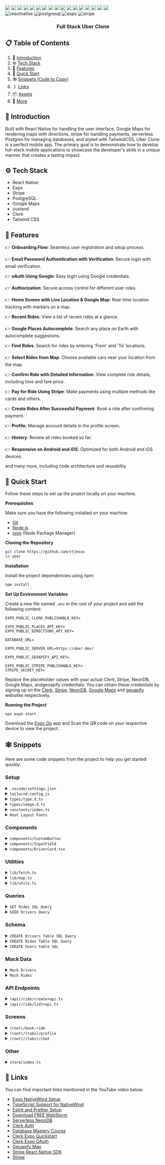 <img src="/assets/img/Screenshot_1.png">
<img src="/assets/img/Screenshot_2.png">
<img src="/assets/img/Screenshot_3.png">
<img src="/assets/img/Screenshot_4.png">
<img src="/assets/img/Screenshot_5.png">
<img src="/assets/img/Screenshot_6.png">
<img src="/assets/img/Screenshot_7.png">
<img src="/assets/img/Screenshot_8.png">
<img src="/assets/img/Screenshot_9.png">
<img src="/assets/img/Screenshot_10.png">
<img src="/assets/img/Screenshot_11.png">
<img src="/assets/img/Screenshot_12.png">
<img src="/assets/img/Screenshot_13.png">
<img src="/assets/img/Screenshot_14.png">
<img src="/assets/img/Screenshot_15.png">
<img src="/assets/img/Screenshot_16.png">
<img src="/assets/img/Screenshot_17.png">

  <div>
    <img src="https://img.shields.io/badge/-React_Native-black?style=for-the-badge&logoColor=white&logo=react&color=61DAFB" alt="reactnative" />
    <img src="https://img.shields.io/badge/-PostgreSQL-black?style=for-the-badge&logoColor=white&logo=postgresql&color=4169E1" alt="postgresql" />
    <img src="https://img.shields.io/badge/-Expo-black?style=for-the-badge&logoColor=white&logo=expo&color=000020" alt="expo" />
    <img src="https://img.shields.io/badge/-Stripe-black?style=for-the-badge&logoColor=white&logo=stripe&color=008CDD" alt="stripe" />
  </div>

<h3 align="center">Full Stack Uber Clone</h3>

## 📋 <a name="table">Table of Contents</a>

1. 🤖 [Introduction](#introduction)
2. ⚙️ [Tech Stack](#tech-stack)
3. 🔋 [Features](#features)
4. 🤸 [Quick Start](#quick-start)
5. 🕸️ [Snippets (Code to Copy)](#snippets)
6. 🖇️ [Links](#links)
7. 📦 [Assets](#assets)
8. 🚀 [More](#more)

## <a name="introduction">🤖 Introduction</a>

Built with React Native for handling the user interface, Google Maps for rendering maps with directions, stripe for
handling payments, serverless Postgres for managing databases, and styled with TailwindCSS, Uber Clone is a perfect
mobile app. The primary goal is to demonstrate how to develop full-stack mobile applications to showcase the developer's
skills in a unique manner that creates a lasting impact.

## <a name="tech-stack">⚙️ Tech Stack</a>

- React Native
- Expo
- Stripe
- PostgreSQL
- Google Maps
- zustand
- Clerk
- Tailwind CSS

## <a name="features">🔋 Features</a>

👉 **Onboarding Flow**: Seamless user registration and setup process.

👉 **Email Password Authentication with Verification**: Secure login with email verification.

👉 **oAuth Using Google**: Easy login using Google credentials.

👉 **Authorization**: Secure access control for different user roles.

👉 **Home Screen with Live Location & Google Map**: Real-time location tracking with markers on a map.

👉 **Recent Rides**: View a list of recent rides at a glance.

👉 **Google Places Autocomplete**: Search any place on Earth with autocomplete suggestions.

👉 **Find Rides**: Search for rides by entering 'From' and 'To' locations.

👉 **Select Rides from Map**: Choose available cars near your location from the map.

👉 **Confirm Ride with Detailed Information**: View complete ride details, including time and fare price.

👉 **Pay for Ride Using Stripe**: Make payments using multiple methods like cards and others.

👉 **Create Rides After Successful Payment**: Book a ride after confirming payment.

👉 **Profile**: Manage account details in the profile screen.

👉 **History**: Review all rides booked so far.

👉 **Responsive on Android and iOS**: Optimized for both Android and iOS devices.

and many more, including code architecture and reusability

## <a name="quick-start">🤸 Quick Start</a>

Follow these steps to set up the project locally on your machine.

**Prerequisites**

Make sure you have the following installed on your machine:

- [Git](https://git-scm.com/)
- [Node.js](https://nodejs.org/en)
- [npm](https://www.npmjs.com/) (Node Package Manager)

**Cloning the Repository**

```bash
git clone https://github.com/vtjesus
cd uber
```

**Installation**

Install the project dependencies using npm:

```bash
npm install
```

**Set Up Environment Variables**

Create a new file named `.env` in the root of your project and add the following content:

```env
EXPO_PUBLIC_CLERK_PUBLISHABLE_KEY=

EXPO_PUBLIC_PLACES_API_KEY=
EXPO_PUBLIC_DIRECTIONS_API_KEY=

DATABASE_URL=

EXPO_PUBLIC_SERVER_URL=https://uber.dev/

EXPO_PUBLIC_GEOAPIFY_API_KEY=

EXPO_PUBLIC_STRIPE_PUBLISHABLE_KEY=
STRIPE_SECRET_KEY=
```

Replace the placeholder values with your actual Clerk, Stripe, NeonDB, Google Maps, andgeoapify credentials. You can
obtain these credentials by signing up on
the [Clerk](https://clerk.com/), [Stripe](https://stripe.com/in), [NeonDB](https://neon.tech/), [Google Maps](https://console.cloud.google.com/)
and [geoapify](https://www.geoapify.com/) websites respectively.

**Running the Project**

```bash
npx expo start
```

Download the [Expo Go](https://expo.dev/go) app and Scan the QR code on your respective device to view the project.

## <a name="snippets">🕸️ Snippets</a>

Here are some code snippets from the project to help you get started quickly.

### Setup

<details>
<summary><code>.vscode/settings.json</code></summary>

```json
{
  "editor.formatOnPaste": true,
  "editor.formatOnSave": true,
  "[typescriptreact]": {
    "editor.defaultFormatter": "esbenp.prettier-vscode"
  },
  "[typescript]": {
    "editor.defaultFormatter": "esbenp.prettier-vscode"
  },
  "editor.codeActionsOnSave": {
    "source.fixAll.eslint": "explicit"
  }
}
```

</details>

<details>
<summary><code>tailwind.config.js</code></summary>

```js
/** @type {import('tailwindcss').Config} */
module.exports = {
  content: ["./app/**/*.{js,jsx,ts,tsx}", "./components/**/*.{js,jsx,ts,tsx}"],
  theme: {
    extend: {
      fontFamily: {
        Jakarta: ["Jakarta", "sans-serif"],
        JakartaBold: ["Jakarta-Bold", "sans-serif"],
        JakartaExtraBold: ["Jakarta-ExtraBold", "sans-serif"],
        JakartaExtraLight: ["Jakarta-ExtraLight", "sans-serif"],
        JakartaLight: ["Jakarta-Light", "sans-serif"],
        JakartaMedium: ["Jakarta-Medium", "sans-serif"],
        JakartaSemiBold: ["Jakarta-SemiBold", "sans-serif"],
      },
      colors: {
        primary: {
          100: "#F5F8FF",
          200: "#EBF4FF",
          300: "#C3D9FF",
          400: "#9BBFFF",
          500: "#0286FF",
          600: "#6A85E6",
          700: "#475A99",
          800: "#364573",
          900: "#242B4D",
        },
        secondary: {
          100: "#F8F8F8",
          200: "#F1F1F1",
          300: "#D9D9D9",
          400: "#C2C2C2",
          500: "#AAAAAA",
          600: "#999999",
          700: "#666666",
          800: "#4D4D4D",
          900: "#333333",
        },
        success: {
          100: "#F0FFF4",
          200: "#C6F6D5",
          300: "#9AE6B4",
          400: "#68D391",
          500: "#38A169",
          600: "#2F855A",
          700: "#276749",
          800: "#22543D",
          900: "#1C4532",
        },
        danger: {
          100: "#FFF5F5",
          200: "#FED7D7",
          300: "#FEB2B2",
          400: "#FC8181",
          500: "#F56565",
          600: "#E53E3E",
          700: "#C53030",
          800: "#9B2C2C",
          900: "#742A2A",
        },
        warning: {
          100: "#FFFBEB",
          200: "#FEF3C7",
          300: "#FDE68A",
          400: "#FACC15",
          500: "#EAB308",
          600: "#CA8A04",
          700: "#A16207",
          800: "#854D0E",
          900: "#713F12",
        },
        general: {
          100: "#CED1DD",
          200: "#858585",
          300: "#EEEEEE",
          400: "#0CC25F",
          500: "#F6F8FA",
          600: "#E6F3FF",
          700: "#EBEBEB",
          800: "#ADADAD",
        },
      },
    },
  },
  plugins: [],
};
```

</details>

<details>
<summary><code>types/type.d.ts</code></summary>

```ts
import { TextInputProps, TouchableOpacityProps } from "react-native";

declare interface Driver {
  driver_id: number;
  first_name: string;
  last_name: string;
  profile_image_url: string;
  car_image_url: string;
  car_seats: number;
  rating: number;
}

declare interface MarkerData {
  latitude: number;
  longitude: number;
  id: number;
  title: string;
  profile_image_url: string;
  car_image_url: string;
  car_seats: number;
  rating: number;
  first_name: string;
  last_name: string;
  time?: number;
  price?: string;
}

declare interface MapProps {
  destinationLatitude?: number;
  destinationLongitude?: number;
  onDriverTimesCalculated?: (driversWithTimes: MarkerData[]) => void;
  selectedDriver?: number | null;
  onMapReady?: () => void;
}

declare interface Ride {
  origin_address: string;
  destination_address: string;
  origin_latitude: number;
  origin_longitude: number;
  destination_latitude: number;
  destination_longitude: number;
  ride_time: number;
  fare_price: number;
  payment_status: string;
  driver_id: number;
  user_email: string;
  created_at: string;
  driver: {
    first_name: string;
    last_name: string;
    car_seats: number;
  };
}

declare interface ButtonProps extends TouchableOpacityProps {
  title: string;
  bgVariant?: "primary" | "secondary" | "danger" | "outline" | "success";
  textVariant?: "primary" | "default" | "secondary" | "danger" | "success";
  IconLeft?: React.ComponentType<any>;
  IconRight?: React.ComponentType<any>;
  className?: string;
}

declare interface GoogleInputProps {
  icon?: string;
  initialLocation?: string;
  containerStyle?: string;
  textInputBackgroundColor?: string;
  handlePress: ({
    latitude,
    longitude,
    address,
  }: {
    latitude: number;
    longitude: number;
    address: string;
  }) => void;
}

declare interface InputFieldProps extends TextInputProps {
  label: string;
  icon?: any;
  secureTextEntry?: boolean;
  labelStyle?: string;
  containerStyle?: string;
  inputStyle?: string;
  iconStyle?: string;
  className?: string;
}

declare interface PaymentProps {
  fullName: string;
  email: string;
  amount: string;
  driverId: number;
  rideTime: number;
}

declare interface LocationStore {
  userLatitude: number | null;
  userLongitude: number | null;
  userAddress: string | null;
  destinationLatitude: number | null;
  destinationLongitude: number | null;
  destinationAddress: string | null;
  setUserLocation: ({
    latitude,
    longitude,
    address,
  }: {
    latitude: number;
    longitude: number;
    address: string;
  }) => void;
  setDestinationLocation: ({
    latitude,
    longitude,
    address,
  }: {
    latitude: number;
    longitude: number;
    address: string;
  }) => void;
}

declare interface DriverStore {
  drivers: MarkerData[];
  selectedDriver: number | null;
  setSelectedDriver: (driverId: number) => void;
  setDrivers: (drivers: MarkerData[]) => void;
  clearSelectedDriver: () => void;
}

declare interface DriverCardProps {
  item: MarkerData;
  selected: number;
  setSelected: () => void;
}
```

</details>

<details>
<summary><code>types/image.d.ts</code></summary>

```ts
declare module "*.png" {
  const value: any;
  export default value;
}

declare module "*.jpg" {
  const value: any;
  export default value;
}

declare module "*.jpeg" {
  const value: any;
  export default value;
}

declare module "*.gif" {
  const value: any;
  export default value;
}

declare module "*.svg" {
  const value: any;
  export default value;
}
```

</details>

<details>
<summary><code>constants/index.ts</code></summary>

```ts
import arrowDown from "@/assets/icons/arrow-down.png";
import arrowUp from "@/assets/icons/arrow-up.png";
import backArrow from "@/assets/icons/back-arrow.png";
import chat from "@/assets/icons/chat.png";
import checkmark from "@/assets/icons/check.png";
import close from "@/assets/icons/close.png";
import dollar from "@/assets/icons/dollar.png";
import email from "@/assets/icons/email.png";
import eyecross from "@/assets/icons/eyecross.png";
import google from "@/assets/icons/google.png";
import home from "@/assets/icons/home.png";
import list from "@/assets/icons/list.png";
import lock from "@/assets/icons/lock.png";
import map from "@/assets/icons/map.png";
import marker from "@/assets/icons/marker.png";
import out from "@/assets/icons/out.png";
import person from "@/assets/icons/person.png";
import pin from "@/assets/icons/pin.png";
import point from "@/assets/icons/point.png";
import profile from "@/assets/icons/profile.png";
import search from "@/assets/icons/search.png";
import selectedMarker from "@/assets/icons/selected-marker.png";
import star from "@/assets/icons/star.png";
import target from "@/assets/icons/target.png";
import to from "@/assets/icons/to.png";
import check from "@/assets/images/check.png";
import getStarted from "@/assets/images/get-started.png";
import message from "@/assets/images/message.png";
import noResult from "@/assets/images/no-result.png";
import onboarding1 from "@/assets/images/onboarding1.png";
import onboarding2 from "@/assets/images/onboarding2.png";
import onboarding3 from "@/assets/images/onboarding3.png";
import signUpCar from "@/assets/images/signup-car.png";

export const images = {
  onboarding1,
  onboarding2,
  onboarding3,
  getStarted,
  signUpCar,
  check,
  noResult,
  message,
};

export const icons = {
  arrowDown,
  arrowUp,
  backArrow,
  chat,
  checkmark,
  close,
  dollar,
  email,
  eyecross,
  google,
  home,
  list,
  lock,
  map,
  marker,
  out,
  person,
  pin,
  point,
  profile,
  search,
  selectedMarker,
  star,
  target,
  to,
};

export const onboarding = [
  {
    id: 1,
    title: "The perfect ride is just a tap away!",
    description:
      "Your journey begins with Ryde. Find your ideal ride effortlessly.",
    image: images.onboarding1,
  },
  {
    id: 2,
    title: "Best car in your hands with Ryde",
    description:
      "Discover the convenience of finding your perfect ride with Ryde",
    image: images.onboarding2,
  },
  {
    id: 3,
    title: "Your ride, your way. Let's go!",
    description:
      "Enter your destination, sit back, and let us take care of the rest.",
    image: images.onboarding3,
  },
];

export const data = {
  onboarding,
};
```

</details>

<details>
<summary><code>Root Layout Fonts</code></summary>

```ts
const [loaded] = useFonts({
  "Jakarta-Bold": require("../assets/fonts/PlusJakartaSans-Bold.ttf"),
  "Jakarta-ExtraBold": require("../assets/fonts/PlusJakartaSans-ExtraBold.ttf"),
  "Jakarta-ExtraLight": require("../assets/fonts/PlusJakartaSans-ExtraLight.ttf"),
  "Jakarta-Light": require("../assets/fonts/PlusJakartaSans-Light.ttf"),
  "Jakarta-Medium": require("../assets/fonts/PlusJakartaSans-Medium.ttf"),
  "Jakarta-Regular": require("../assets/fonts/PlusJakartaSans-Regular.ttf"),
  "Jakarta-SemiBold": require("../assets/fonts/PlusJakartaSans-SemiBold.ttf"),
});
```

</details>

### Components

<details>
<summary><code>components/CustomButton</code></summary>

```tsx
import { TouchableOpacity, Text } from "react-native";

import { ButtonProps } from "@/types/type";

const getBgVariantStyle = (variant: ButtonProps["bgVariant"]) => {
  switch (variant) {
    case "secondary":
      return "bg-gray-500";
    case "danger":
      return "bg-red-500";
    case "success":
      return "bg-green-500";
    case "outline":
      return "bg-transparent border-neutral-300 border-[0.5px]";
    default:
      return "bg-[#0286FF]";
  }
};

const getTextVariantStyle = (variant: ButtonProps["textVariant"]) => {
  switch (variant) {
    case "primary":
      return "text-black";
    case "secondary":
      return "text-gray-100";
    case "danger":
      return "text-red-100";
    case "success":
      return "text-green-100";
    default:
      return "text-white";
  }
};

const CustomButton = ({
  onPress,
  title,
  bgVariant = "primary",
  textVariant = "default",
  IconLeft,
  IconRight,
  className,
  ...props
}: ButtonProps) => {
  return (
    <TouchableOpacity
      onPress={onPress}
      className={`w-full rounded-full p-3 flex flex-row justify-center items-center shadow-md shadow-neutral-400/70 ${getBgVariantStyle(bgVariant)} ${className}`}
      {...props}
    >
      {IconLeft && <IconLeft />}
      <Text className={`text-lg font-bold ${getTextVariantStyle(textVariant)}`}>
        {title}
      </Text>
      {IconRight && <IconRight />}
    </TouchableOpacity>
  );
};

export default CustomButton;
```

</details>

<details>
<summary><code>components/InputField</code></summary>

```tsx
import {
  TextInput,
  View,
  Text,
  Image,
  KeyboardAvoidingView,
  TouchableWithoutFeedback,
  Keyboard,
  Platform,
} from "react-native";

import { InputFieldProps } from "@/types/type";

const InputField = ({
  label,
  icon,
  secureTextEntry = false,
  labelStyle,
  containerStyle,
  inputStyle,
  iconStyle,
  className,
  ...props
}: InputFieldProps) => {
  return (
    <KeyboardAvoidingView
      behavior={Platform.OS === "ios" ? "padding" : "height"}
    >
      <TouchableWithoutFeedback onPress={Keyboard.dismiss}>
        <View className="my-2 w-full">
          <Text className={`text-lg font-JakartaSemiBold mb-3 ${labelStyle}`}>
            {label}
          </Text>
          <View
            className={`flex flex-row justify-start items-center relative bg-neutral-100 rounded-full border border-neutral-100 focus:border-primary-500  ${containerStyle}`}
          >
            {icon && (
              <Image source={icon} className={`w-6 h-6 ml-4 ${iconStyle}`} />
            )}
            <TextInput
              className={`rounded-full p-4 font-JakartaSemiBold text-[15px] flex-1 ${inputStyle} text-left`}
              secureTextEntry={secureTextEntry}
              {...props}
            />
          </View>
        </View>
      </TouchableWithoutFeedback>
    </KeyboardAvoidingView>
  );
};

export default InputField;
```

</details>

<details>
<summary><code>components/DriverCard.tsx</code></summary>

```tsx
import React from "react";
import { Image, Text, TouchableOpacity, View } from "react-native";

import { icons } from "@/constants";
import { formatTime } from "@/lib/utils";
import { DriverCardProps } from "@/types/type";

const DriverCard = ({ item, selected, setSelected }: DriverCardProps) => {
  return (
    <TouchableOpacity
      onPress={setSelected}
      className={`${
        selected === item.id ? "bg-general-600" : "bg-white"
      } flex flex-row items-center justify-between py-5 px-3 rounded-xl`}
    >
      <Image
        source={{ uri: item.profile_image_url }}
        className="w-14 h-14 rounded-full"
      />

      <View className="flex-1 flex flex-col items-start justify-center mx-3">
        <View className="flex flex-row items-center justify-start mb-1">
          <Text className="text-lg font-JakartaRegular">{item.title}</Text>

          <View className="flex flex-row items-center space-x-1 ml-2">
            <Image source={icons.star} className="w-3.5 h-3.5" />
            <Text className="text-sm font-JakartaRegular">4</Text>
          </View>
        </View>

        <View className="flex flex-row items-center justify-start">
          <View className="flex flex-row items-center">
            <Image source={icons.dollar} className="w-4 h-4" />
            <Text className="text-sm font-JakartaRegular ml-1">
              ${item.price}
            </Text>
          </View>

          <Text className="text-sm font-JakartaRegular text-general-800 mx-1">
            |
          </Text>

          <Text className="text-sm font-JakartaRegular text-general-800">
            {formatTime(item.time!)}
          </Text>

          <Text className="text-sm font-JakartaRegular text-general-800 mx-1">
            |
          </Text>

          <Text className="text-sm font-JakartaRegular text-general-800">
            {item.car_seats} seats
          </Text>
        </View>
      </View>

      <Image
        source={{ uri: item.car_image_url }}
        className="h-14 w-14"
        resizeMode="contain"
      />
    </TouchableOpacity>
  );
};

export default DriverCard;
```

</details>

### Utilities

<details>
<summary><code>lib/fetch.ts</code></summary>

```ts
import { useState, useEffect, useCallback } from "react";

export const fetchAPI = async (url: string, options?: RequestInit) => {
  try {
    const response = await fetch(url, options);
    if (!response.ok) {
      new Error(`HTTP error! status: ${response.status}`);
    }
    return await response.json();
  } catch (error) {
    console.error("Fetch error:", error);
    throw error;
  }
};

export const useFetch = <T>(url: string, options?: RequestInit) => {
  const [data, setData] = useState<T | null>(null);
  const [loading, setLoading] = useState(false);
  const [error, setError] = useState<string | null>(null);

  const fetchData = useCallback(async () => {
    setLoading(true);
    setError(null);

    try {
      const result = await fetchAPI(url, options);
      setData(result.data);
    } catch (err) {
      setError((err as Error).message);
    } finally {
      setLoading(false);
    }
  }, [url, options]);

  useEffect(() => {
    fetchData();
  }, [fetchData]);

  return { data, loading, error, refetch: fetchData };
};
```

</details>

<details>
  <summary><code>lib/map.ts</code></summary>

```ts
import { Driver, MarkerData } from "@/types/type";

const directionsAPI = process.env.EXPO_PUBLIC_GOOGLE_API_KEY;

export const generateMarkersFromData = ({
  data,
  userLatitude,
  userLongitude,
}: {
  data: Driver[];
  userLatitude: number;
  userLongitude: number;
}): MarkerData[] => {
  return data.map((driver) => {
    const latOffset = (Math.random() - 0.5) * 0.01; // Random offset between -0.005 and 0.005
    const lngOffset = (Math.random() - 0.5) * 0.01; // Random offset between -0.005 and 0.005

    return {
      latitude: userLatitude + latOffset,
      longitude: userLongitude + lngOffset,
      title: `${driver.first_name} ${driver.last_name}`,
      ...driver,
    };
  });
};

export const calculateRegion = ({
  userLatitude,
  userLongitude,
  destinationLatitude,
  destinationLongitude,
}: {
  userLatitude: number | null;
  userLongitude: number | null;
  destinationLatitude?: number | null;
  destinationLongitude?: number | null;
}) => {
  if (!userLatitude || !userLongitude) {
    return {
      latitude: 37.78825,
      longitude: -122.4324,
      latitudeDelta: 0.01,
      longitudeDelta: 0.01,
    };
  }

  if (!destinationLatitude || !destinationLongitude) {
    return {
      latitude: userLatitude,
      longitude: userLongitude,
      latitudeDelta: 0.01,
      longitudeDelta: 0.01,
    };
  }

  const minLat = Math.min(userLatitude, destinationLatitude);
  const maxLat = Math.max(userLatitude, destinationLatitude);
  const minLng = Math.min(userLongitude, destinationLongitude);
  const maxLng = Math.max(userLongitude, destinationLongitude);

  const latitudeDelta = (maxLat - minLat) * 1.3; // Adding some padding
  const longitudeDelta = (maxLng - minLng) * 1.3; // Adding some padding

  const latitude = (userLatitude + destinationLatitude) / 2;
  const longitude = (userLongitude + destinationLongitude) / 2;

  return {
    latitude,
    longitude,
    latitudeDelta,
    longitudeDelta,
  };
};

export const calculateDriverTimes = async ({
  markers,
  userLatitude,
  userLongitude,
  destinationLatitude,
  destinationLongitude,
}: {
  markers: MarkerData[];
  userLatitude: number | null;
  userLongitude: number | null;
  destinationLatitude: number | null;
  destinationLongitude: number | null;
}) => {
  if (
    !userLatitude ||
    !userLongitude ||
    !destinationLatitude ||
    !destinationLongitude
  )
    return;

  try {
    const timesPromises = markers.map(async (marker) => {
      const responseToUser = await fetch(
        `https://maps.googleapis.com/maps/api/directions/json?origin=${marker.latitude},${marker.longitude}&destination=${userLatitude},${userLongitude}&key=${directionsAPI}`
      );
      const dataToUser = await responseToUser.json();
      const timeToUser = dataToUser.routes[0].legs[0].duration.value; // Time in seconds

      const responseToDestination = await fetch(
        `https://maps.googleapis.com/maps/api/directions/json?origin=${userLatitude},${userLongitude}&destination=${destinationLatitude},${destinationLongitude}&key=${directionsAPI}`
      );
      const dataToDestination = await responseToDestination.json();
      const timeToDestination =
        dataToDestination.routes[0].legs[0].duration.value; // Time in seconds

      const totalTime = (timeToUser + timeToDestination) / 60; // Total time in minutes
      const price = (totalTime * 0.5).toFixed(2); // Calculate price based on time

      return { ...marker, time: totalTime, price };
    });

    return await Promise.all(timesPromises);
  } catch (error) {
    console.error("Error calculating driver times:", error);
  }
};
```

</details>

<details>
<summary><code>lib/utils.ts</code></summary>

```ts
import { Ride } from "@/types/type";

export const sortRides = (rides: Ride[]): Ride[] => {
  const result = rides.sort((a, b) => {
    const dateA = new Date(`${a.created_at}T${a.ride_time}`);
    const dateB = new Date(`${b.created_at}T${b.ride_time}`);
    return dateB.getTime() - dateA.getTime();
  });

  return result.reverse();
};

export function formatTime(minutes: number): string {
  const formattedMinutes = +minutes?.toFixed(0) || 0;

  if (formattedMinutes < 60) {
    return `${minutes} min`;
  } else {
    const hours = Math.floor(formattedMinutes / 60);
    const remainingMinutes = formattedMinutes % 60;
    return `${hours}h ${remainingMinutes}m`;
  }
}

export function formatDate(dateString: string): string {
  const date = new Date(dateString);
  const day = date.getDate();
  const monthNames = [
    "January",
    "February",
    "March",
    "April",
    "May",
    "June",
    "July",
    "August",
    "September",
    "October",
    "November",
    "December",
  ];
  const month = monthNames[date.getMonth()];
  const year = date.getFullYear();

  return `${day < 10 ? "0" + day : day} ${month} ${year}`;
}
```

</details>

### Queries

<details>
<summary><code>GET Rides SQL Query</code></summary>

```sql
SELECT
    rides.ride_id,
    rides.origin_address,
    rides.destination_address,
    rides.origin_latitude,
    rides.origin_longitude,
    rides.destination_latitude,
    rides.destination_longitude,
    rides.ride_time,
    rides.fare_price,
    rides.payment_status,
    rides.created_at,
    'driver', json_build_object(
        'driver_id', drivers.id,
        'first_name', drivers.first_name,
        'last_name', drivers.last_name,
        'profile_image_url', drivers.profile_image_url,
        'car_image_url', drivers.car_image_url,
        'car_seats', drivers.car_seats,
        'rating', drivers.rating
    ) AS driver
FROM
    rides
INNER JOIN
    drivers ON rides.driver_id = drivers.id
WHERE
    rides.user_email = ${id}
ORDER BY
    rides.created_at DESC;
```

</details>

<details>
<summary><code>SEED Drivers Query</code></summary>

```sql
INSERT INTO drivers (id, first_name, last_name, profile_image_url, car_image_url, car_seats, rating)
VALUES
('1', 'James', 'Wilson', 'https://ucarecdn.com/dae59f69-2c1f-48c3-a883-017bcf0f9950/-/preview/1000x666/', 'https://ucarecdn.com/a2dc52b2-8bf7-4e49-9a36-3ffb5229ed02/-/preview/465x466/', 4, '4.80'),
('2', 'David', 'Brown', 'https://ucarecdn.com/6ea6d83d-ef1a-483f-9106-837a3a5b3f67/-/preview/1000x666/', 'https://ucarecdn.com/a3872f80-c094-409c-82f8-c9ff38429327/-/preview/930x932/', 5, '4.60'),
('3', 'Michael', 'Johnson', 'https://ucarecdn.com/0330d85c-232e-4c30-bd04-e5e4d0e3d688/-/preview/826x822/', 'https://ucarecdn.com/289764fb-55b6-4427-b1d1-f655987b4a14/-/preview/930x932/', 4, '4.70'),
('4', 'Robert', 'Green', 'https://ucarecdn.com/fdfc54df-9d24-40f7-b7d3-6f391561c0db/-/preview/626x417/', 'https://ucarecdn.com/b6fb3b55-7676-4ff3-8484-fb115e268d32/-/preview/930x932/', 4, '4.90');
```

</details>

### Schema

<details>
<summary><code>CREATE Drivers Table SQL Query</code></summary>

```sql
CREATE TABLE drivers (
    id SERIAL PRIMARY KEY,
    first_name VARCHAR(50) NOT NULL,
    last_name VARCHAR(50) NOT NULL,
    profile_image_url TEXT,
    car_image_url TEXT,
    car_seats INTEGER NOT NULL CHECK (car_seats > 0),
    rating DECIMAL(3, 2) CHECK (rating >= 0 AND rating <= 5)
);
```

</details>

<details>
<summary><code>CREATE Rides Table SQL Query</code></summary>

```sql
CREATE TABLE rides (
    ride_id SERIAL PRIMARY KEY,
    origin_address VARCHAR(255) NOT NULL,
    destination_address VARCHAR(255) NOT NULL,
    origin_latitude DECIMAL(9, 6) NOT NULL,
    origin_longitude DECIMAL(9, 6) NOT NULL,
    destination_latitude DECIMAL(9, 6) NOT NULL,
    destination_longitude DECIMAL(9, 6) NOT NULL,
    ride_time INTEGER NOT NULL,
    fare_price DECIMAL(10, 2) NOT NULL CHECK (fare_price >= 0),
    payment_status VARCHAR(20) NOT NULL,
    driver_id INTEGER REFERENCES drivers(id),
    user_id VARCHAR(100) NOT NULL,
    created_at TIMESTAMP DEFAULT CURRENT_TIMESTAMP
);
```

</details>

<details>
<summary><code>CREATE Users Table SQL</code></summary>

```sql
CREATE TABLE users (
    id SERIAL PRIMARY KEY,
    name VARCHAR(100) NOT NULL,
    email VARCHAR(100) UNIQUE NOT NULL,
    clerk_id VARCHAR(50) UNIQUE NOT NULL
);
```

</details>

### Mock Data

<details>
<summary><code>Mock Drivers</code></summary>

```js
[
  {
    id: "1",
    first_name: "James",
    last_name: "Wilson",
    profile_image_url:
      "https://ucarecdn.com/dae59f69-2c1f-48c3-a883-017bcf0f9950/-/preview/1000x666/",
    car_image_url:
      "https://ucarecdn.com/a2dc52b2-8bf7-4e49-9a36-3ffb5229ed02/-/preview/465x466/",
    car_seats: 4,
    rating: "4.80",
  },
  {
    id: "2",
    first_name: "David",
    last_name: "Brown",
    profile_image_url:
      "https://ucarecdn.com/6ea6d83d-ef1a-483f-9106-837a3a5b3f67/-/preview/1000x666/",
    car_image_url:
      "https://ucarecdn.com/a3872f80-c094-409c-82f8-c9ff38429327/-/preview/930x932/",
    car_seats: 5,
    rating: "4.60",
  },
  {
    id: "3",
    first_name: "Michael",
    last_name: "Johnson",
    profile_image_url:
      "https://ucarecdn.com/0330d85c-232e-4c30-bd04-e5e4d0e3d688/-/preview/826x822/",
    car_image_url:
      "https://ucarecdn.com/289764fb-55b6-4427-b1d1-f655987b4a14/-/preview/930x932/",
    car_seats: 4,
    rating: "4.70",
  },
  {
    id: "4",
    first_name: "Robert",
    last_name: "Green",
    profile_image_url:
      "https://ucarecdn.com/fdfc54df-9d24-40f7-b7d3-6f391561c0db/-/preview/626x417/",
    car_image_url:
      "https://ucarecdn.com/b6fb3b55-7676-4ff3-8484-fb115e268d32/-/preview/930x932/",
    car_seats: 4,
    rating: "4.90",
  },
];
```

</details>

<details>
<summary><code>Mock Rides</code></summary>

```js
[
  {
    ride_id: "1",
    origin_address: "Kathmandu, Nepal",
    destination_address: "Pokhara, Nepal",
    origin_latitude: "27.717245",
    origin_longitude: "85.323961",
    destination_latitude: "28.209583",
    destination_longitude: "83.985567",
    ride_time: 391,
    fare_price: "19500.00",
    payment_status: "paid",
    driver_id: 2,
    user_id: "1",
    created_at: "2024-08-12 05:19:20.620007",
    driver: {
      driver_id: "2",
      first_name: "David",
      last_name: "Brown",
      profile_image_url:
        "https://ucarecdn.com/6ea6d83d-ef1a-483f-9106-837a3a5b3f67/-/preview/1000x666/",
      car_image_url:
        "https://ucarecdn.com/a3872f80-c094-409c-82f8-c9ff38429327/-/preview/930x932/",
      car_seats: 5,
      rating: "4.60",
    },
  },
  {
    ride_id: "2",
    origin_address: "Jalkot, MH",
    destination_address: "Pune, Maharashtra, India",
    origin_latitude: "18.609116",
    origin_longitude: "77.165873",
    destination_latitude: "18.520430",
    destination_longitude: "73.856744",
    ride_time: 491,
    fare_price: "24500.00",
    payment_status: "paid",
    driver_id: 1,
    user_id: "1",
    created_at: "2024-08-12 06:12:17.683046",
    driver: {
      driver_id: "1",
      first_name: "James",
      last_name: "Wilson",
      profile_image_url:
        "https://ucarecdn.com/dae59f69-2c1f-48c3-a883-017bcf0f9950/-/preview/1000x666/",
      car_image_url:
        "https://ucarecdn.com/a2dc52b2-8bf7-4e49-9a36-3ffb5229ed02/-/preview/465x466/",
      car_seats: 4,
      rating: "4.80",
    },
  },
  {
    ride_id: "3",
    origin_address: "Zagreb, Croatia",
    destination_address: "Rijeka, Croatia",
    origin_latitude: "45.815011",
    origin_longitude: "15.981919",
    destination_latitude: "45.327063",
    destination_longitude: "14.442176",
    ride_time: 124,
    fare_price: "6200.00",
    payment_status: "paid",
    driver_id: 1,
    user_id: "1",
    created_at: "2024-08-12 08:49:01.809053",
    driver: {
      driver_id: "1",
      first_name: "James",
      last_name: "Wilson",
      profile_image_url:
        "https://ucarecdn.com/dae59f69-2c1f-48c3-a883-017bcf0f9950/-/preview/1000x666/",
      car_image_url:
        "https://ucarecdn.com/a2dc52b2-8bf7-4e49-9a36-3ffb5229ed02/-/preview/465x466/",
      car_seats: 4,
      rating: "4.80",
    },
  },
  {
    ride_id: "4",
    origin_address: "Okayama, Japan",
    destination_address: "Osaka, Japan",
    origin_latitude: "34.655531",
    origin_longitude: "133.919795",
    destination_latitude: "34.693725",
    destination_longitude: "135.502254",
    ride_time: 159,
    fare_price: "7900.00",
    payment_status: "paid",
    driver_id: 3,
    user_id: "1",
    created_at: "2024-08-12 18:43:54.297838",
    driver: {
      driver_id: "3",
      first_name: "Michael",
      last_name: "Johnson",
      profile_image_url:
        "https://ucarecdn.com/0330d85c-232e-4c30-bd04-e5e4d0e3d688/-/preview/826x822/",
      car_image_url:
        "https://ucarecdn.com/289764fb-55b6-4427-b1d1-f655987b4a14/-/preview/930x932/",
      car_seats: 4,
      rating: "4.70",
    },
  },
];
```

</details>

### API Endpoints

<details>
<summary><code>(api)/ride/create+api.ts</code></summary>

```ts
import { neon } from "@neondatabase/serverless";

export async function POST(request: Request) {
  try {
    const body = await request.json();
    const {
      origin_address,
      destination_address,
      origin_latitude,
      origin_longitude,
      destination_latitude,
      destination_longitude,
      ride_time,
      fare_price,
      payment_status,
      driver_id,
      user_id,
    } = body;

    if (
      !origin_address ||
      !destination_address ||
      !origin_latitude ||
      !origin_longitude ||
      !destination_latitude ||
      !destination_longitude ||
      !ride_time ||
      !fare_price ||
      !payment_status ||
      !driver_id ||
      !user_id
    ) {
      return Response.json(
        { error: "Missing required fields" },
        { status: 400 }
      );
    }

    const sql = neon(`${process.env.DATABASE_URL}`);

    const response = await sql`
        INSERT INTO rides ( 
          origin_address, 
          destination_address, 
          origin_latitude, 
          origin_longitude, 
          destination_latitude, 
          destination_longitude, 
          ride_time, 
          fare_price, 
          payment_status, 
          driver_id, 
          user_id
        ) VALUES (
          ${origin_address},
          ${destination_address},
          ${origin_latitude},
          ${origin_longitude},
          ${destination_latitude},
          ${destination_longitude},
          ${ride_time},
          ${fare_price},
          ${payment_status},
          ${driver_id},
          ${user_id}
        )
        RETURNING *;
        `;

    return Response.json({ data: response[0] }, { status: 201 });
  } catch (error) {
    console.error("Error inserting data into recent_rides:", error);
    return Response.json({ error: "Internal Server Error" }, { status: 500 });
  }
}
```

</details>

<details>
<summary><code>(api)/ride/[id]+api.ts</code></summary>

```ts
import { neon } from "@neondatabase/serverless";

export async function GET(request: Request, { id }: { id: string }) {
  if (!id)
    return Response.json({ error: "Missing required fields" }, { status: 400 });

  try {
    const sql = neon(`${process.env.DATABASE_URL}`);
    const response = await sql`
        SELECT
            rides.ride_id,
            rides.origin_address,
            rides.destination_address,
            rides.origin_latitude,
            rides.origin_longitude,
            rides.destination_latitude,
            rides.destination_longitude,
            rides.ride_time,
            rides.fare_price,
            rides.payment_status,
            rides.created_at,
            'driver', json_build_object(
                'driver_id', drivers.id,
                'first_name', drivers.first_name,
                'last_name', drivers.last_name,
                'profile_image_url', drivers.profile_image_url,
                'car_image_url', drivers.car_image_url,
                'car_seats', drivers.car_seats,
                'rating', drivers.rating
            ) AS driver 
        FROM 
            rides
        INNER JOIN
            drivers ON rides.driver_id = drivers.id
        WHERE 
            rides.user_id = ${id}
        ORDER BY 
            rides.created_at DESC;
        `;

    return Response.json({ data: response });
  } catch (error) {
    console.error("Error fetching recent rides:", error);
    return Response.json({ error: "Internal Server Error" }, { status: 500 });
  }
}
```

</details>

### Screens

<details>
  <summary><code>(root)/book-ride</code></summary>

```tsx
import { useUser } from "@clerk/clerk-expo";
import { Image, Text, View } from "react-native";

import RideLayout from "@/components/RideLayout";
import { icons } from "@/constants";
import { formatTime } from "@/lib/utils";
import { useDriverStore, useLocationStore } from "@/store";

const BookRide = () => {
  const { user } = useUser();
  const { userAddress, destinationAddress } = useLocationStore();
  const { drivers, selectedDriver } = useDriverStore();

  const driverDetails = drivers?.filter(
    (driver) => +driver.id === selectedDriver
  )[0];

  return (
    <RideLayout title="Book Ride">
      <>
        <Text className="text-xl font-JakartaSemiBold mb-3">
          Ride Information
        </Text>

        <View className="flex flex-col w-full items-center justify-center mt-10">
          <Image
            source={{ uri: driverDetails?.profile_image_url }}
            className="w-28 h-28 rounded-full"
          />

          <View className="flex flex-row items-center justify-center mt-5 space-x-2">
            <Text className="text-lg font-JakartaSemiBold">
              {driverDetails?.title}
            </Text>

            <View className="flex flex-row items-center space-x-0.5">
              <Image
                source={icons.star}
                className="w-5 h-5"
                resizeMode="contain"
              />
              <Text className="text-lg font-JakartaRegular">
                {driverDetails?.rating}
              </Text>
            </View>
          </View>
        </View>

        <View className="flex flex-col w-full items-start justify-center py-3 px-5 rounded-3xl bg-general-600 mt-5">
          <View className="flex flex-row items-center justify-between w-full border-b border-white py-3">
            <Text className="text-lg font-JakartaRegular">Ride Price</Text>
            <Text className="text-lg font-JakartaRegular text-[#0CC25F]">
              ${driverDetails?.price}
            </Text>
          </View>

          <View className="flex flex-row items-center justify-between w-full border-b border-white py-3">
            <Text className="text-lg font-JakartaRegular">Pickup Time</Text>
            <Text className="text-lg font-JakartaRegular">
              {formatTime(driverDetails?.time!)}
            </Text>
          </View>

          <View className="flex flex-row items-center justify-between w-full py-3">
            <Text className="text-lg font-JakartaRegular">Car Seats</Text>
            <Text className="text-lg font-JakartaRegular">
              {driverDetails?.car_seats}
            </Text>
          </View>
        </View>

        <View className="flex flex-col w-full items-start justify-center mt-5">
          <View className="flex flex-row items-center justify-start mt-3 border-t border-b border-general-700 w-full py-3">
            <Image source={icons.to} className="w-6 h-6" />
            <Text className="text-lg font-JakartaRegular ml-2">
              {userAddress}
            </Text>
          </View>

          <View className="flex flex-row items-center justify-start border-b border-general-700 w-full py-3">
            <Image source={icons.point} className="w-6 h-6" />
            <Text className="text-lg font-JakartaRegular ml-2">
              {destinationAddress}
            </Text>
          </View>
        </View>
      </>
    </RideLayout>
  );
};

export default BookRide;
```

</details>

<details>
<summary><code>(root)/(tabs)/profile</code></summary>

```tsx
import { useUser } from "@clerk/clerk-expo";
import { Image, ScrollView, Text, View } from "react-native";
import { SafeAreaView } from "react-native-safe-area-context";

import InputField from "@/components/input-field";

const Profile = () => {
  const { user } = useUser();

  return (
    <SafeAreaView className="flex-1">
      <ScrollView
        className="px-5"
        contentContainerStyle={{ paddingBottom: 120 }}
      >
        <Text className="text-2xl font-JakartaBold my-5">My profile</Text>

        <View className="flex items-center justify-center my-5">
          <Image
            source={{
              uri: user?.externalAccounts[0]?.imageUrl ?? user?.imageUrl,
            }}
            style={{ width: 110, height: 110, borderRadius: 110 / 2 }}
            className=" rounded-full h-[110px] w-[110px] border-[3px] border-white shadow-sm shadow-neutral-300"
          />
        </View>

        <View className="flex flex-col items-start justify-center bg-white rounded-lg shadow-sm shadow-neutral-300 px-5 py-3">
          <View className="flex flex-col items-start justify-start w-full">
            <InputField
              label="First name"
              placeholder={user?.firstName || "Not Found"}
              containerStyle="w-full"
              inputStyle="p-3.5"
              editable={false}
            />

            <InputField
              label="Last name"
              placeholder={user?.lastName || "Not Found"}
              containerStyle="w-full"
              inputStyle="p-3.5"
              editable={false}
            />

            <InputField
              label="Email"
              placeholder={
                user?.primaryEmailAddress?.emailAddress || "Not Found"
              }
              containerStyle="w-full"
              inputStyle="p-3.5"
              editable={false}
            />

            <InputField
              label="Phone"
              placeholder={user?.primaryPhoneNumber?.phoneNumber || "Not Found"}
              containerStyle="w-full"
              inputStyle="p-3.5"
              editable={false}
            />
          </View>
        </View>
      </ScrollView>
    </SafeAreaView>
  );
};

export default Profile;
```

</details>

<details>
<summary><code>(root)/(tabs)/chat</code></summary>

```tsx
import { Image, ScrollView, Text, View } from "react-native";
import { SafeAreaView } from "react-native-safe-area-context";

import { images } from "@/constants";

const Chat = () => {
  return (
    <SafeAreaView className="flex-1 bg-white p-5">
      <ScrollView contentContainerStyle={{ flexGrow: 1 }}>
        <Text className="text-2xl font-JakartaBold">Chat</Text>
        <View className="flex-1 h-fit flex justify-center items-center">
          <Image
            source={images.message}
            alt="message"
            className="w-full h-40"
            resizeMode="contain"
          />
          <Text className="text-3xl font-JakartaBold mt-3">
            No Messages Yet
          </Text>
          <Text className="text-base mt-2 text-center px-7">
            Start a conversation with your friends and family
          </Text>
        </View>
      </ScrollView>
    </SafeAreaView>
  );
};

export default Chat;
```

</details>

### Other

<details>
  <summary><code>store/index.ts</code></summary>

```ts
import { create } from "zustand";

import { DriverStore, LocationStore, MarkerData } from "@/types/type";

export const useLocationStore = create<LocationStore>((set) => ({
  userLatitude: null,
  userLongitude: null,
  userAddress: null,
  destinationLatitude: null,
  destinationLongitude: null,
  destinationAddress: null,
  setUserLocation: ({
    latitude,
    longitude,
    address,
  }: {
    latitude: number;
    longitude: number;
    address: string;
  }) => {
    set(() => ({
      userLatitude: latitude,
      userLongitude: longitude,
      userAddress: address,
    }));

    // If driver is selected and now a new location is set, clear the selected driver
    const { selectedDriver, clearSelectedDriver } = useDriverStore.getState();
    if (selectedDriver) clearSelectedDriver();
  },

  setDestinationLocation: ({
    latitude,
    longitude,
    address,
  }: {
    latitude: number;
    longitude: number;
    address: string;
  }) => {
    set(() => ({
      destinationLatitude: latitude,
      destinationLongitude: longitude,
      destinationAddress: address,
    }));

    // If driver is selected and now a new location is set, clear the selected driver
    const { selectedDriver, clearSelectedDriver } = useDriverStore.getState();
    if (selectedDriver) clearSelectedDriver();
  },
}));

export const useDriverStore = create<DriverStore>((set) => ({
  drivers: [] as MarkerData[],
  selectedDriver: null,
  setSelectedDriver: (driverId: number) =>
    set(() => ({ selectedDriver: driverId })),
  setDrivers: (drivers: MarkerData[]) => set(() => ({ drivers })),
  clearSelectedDriver: () => set(() => ({ selectedDriver: null })),
}));
```

</details>

## <a name="links">🔗 Links</a>

You can find important links mentioned in the YouTube video below:

- <a href="https://www.nativewind.dev/quick-starts/expo" target="_blank">Expo NativeWind Setup</a>
- <a href="https://www.nativewind.dev/v4/getting-started/typescript" target="_blank">TypeScript Support for
  NativeWind</a>
- <a href="https://docs.expo.dev/guides/using-eslint/" target="_blank">Eslint and Prettier Setup</a>
- <a href="https://jb.gg/JSMastery" target="_blank">Download FREE WebStorm</a>
- <a href="https://neon.tech/" target="_blank">Serverless NeonDB</a>
- <a href="https://go.clerk.com/DtiSBEI" target="_blank">Clerk Auth</a>
- <a href="https://courses.jsmastery.pro/course/databases" target="_blank">Database Mastery Course</a>
- <a href="https://clerk.com/docs/quickstarts/expo" target="_blank">Clerk Expo Quickstart</a>
- <a href="https://clerk.com/docs/custom-flows/oauth-connections" target="_blank">Clerk Expo OAuth</a>
- <a href="https://www.geoapify.com/" target="_blank">Geoapify Map</a>
- <a href="https://docs.stripe.com/payments/accept-a-payment?platform=react-native&ui=payment-sheet" target="_blank">
  Stripe React Native SDK</a>
- <a href="https://docs.stripe.com/payments/accept-a-payment-deferred" target="_blank">Stripe</a>
